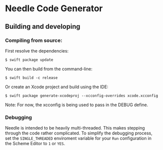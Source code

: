 # Needle Code Generator

## Building and developing

### Compiling from source:

First resolve the dependencies:

```
$ swift package update
```

You can then build from the command-line:

```
$ swift build -c release
```

Or create an Xcode project and build using the IDE:

```
$ swift package generate-xcodeproj --xcconfig-overrides xcode.xcconfig
```
Note: For now, the xcconfig is being used to pass in the DEBUG define.

### Debugging

Needle is intended to be heavily multi-threaded. This makes stepping through the code rather complicated. To simplify the debugging process, set the `SINGLE_THREADED` enviroment variable for your `Run` configuration in the Scheme Editor to `1` or `YES`.
